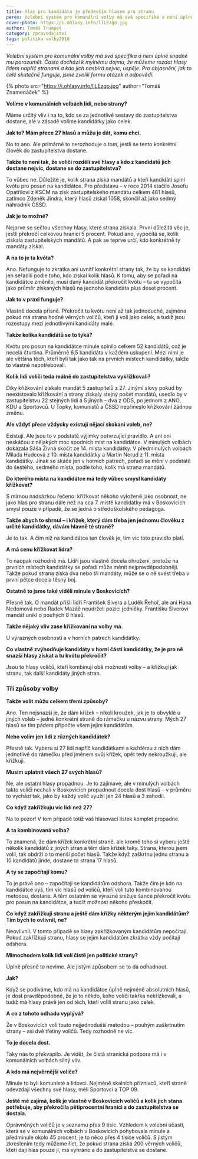 ```yaml
---
title: Hlas pro kandidáta je především hlasem pro stranu
perex: Volební systém pro komunální volby má svá specifika a není úplně snadné mu porozumět. Často dochází k mylnému dojmu, že můžeme rozdat hlasy lidem napříč stranami a kdo jich nasbírá nejvíc, uspěje.
cover-photo: https://i.ohlasy.info/llLEzgo.jpg
author: Tomáš Trumpeš
category: zpravodajství
tags: politika volby2018
---
```


*Volební systém pro komunální volby má svá specifika a není úplně snadné mu porozumět. Často dochází k mylnému dojmu, že můžeme rozdat hlasy lidem napříč stranami a kdo jich nasbírá nejvíc, uspěje. Pro objasnění, jak to celé skutečně funguje, jsme zvolili formu otázek a odpovědí.*

{% photo src="https://i.ohlasy.info/llLEzgo.jpg" author="Tomáš Znamenáček" %}

**Volíme v komunálních volbách lidi, nebo strany?**

Máme určitý vliv i na to, kdo se za jednotlivé sestavy do zastupitelstva dostane, ale v zásadě volíme kandidátky jako celek.

**Jak to? Mám přece 27 hlasů a můžu je dát, komu chci.**

No to ano. Ale primárně to nerozhoduje o tom, jestli se tento konkrétní člověk do zastupitelstva dostane.

**Takže to není tak, že voliči rozdělí své hlasy a kdo z kandidátů jich dostane nejvíc, dostane se do zastupitelstva?**

To vůbec ne. Důležité je, kolik strana získá mandátů a kteří kandidáti splní kvótu pro posun na kandidátce. Pro představu – v roce 2014 stačilo Josefu Opatřilovi z KSČM na zisk zastupitelského mandátu celkem 481 hlasů, zatímco Zdeněk Jindra, který hlasů získal 1058, skončil až jako sedmý náhradník ČSSD.

**Jak je to možné?**

Nejprve se sečtou všechny hlasy, které strana získala. První důležitá věc je, jestli překročí celkovou hranici 5 procent. Pokud ano, vypočítá se, kolik získala zastupitelských mandátů. A pak se teprve určí, kdo konkrétně ty mandáty získal.

**A na to je ta kvóta?**

Ano. Nefunguje to zkrátka ani uvnitř konkrétní strany tak, že by se kandidáti jen seřadili podle toho, kdo získal kolik hlasů. K tomu, aby se pořadí na kandidátce změnilo, musí daný kandidát překročit kvótu – ta se vypočítá jako průměr získaných hlasů na jednoho kandidáta plus deset procent.

**Jak to v praxi funguje?**

Vlastně docela přísně. Překročit tu kvótu není až tak jednoduché, zejména pokud má strana hodně věrných voličů, kteří ji volí jako celek, a tudíž jsou rozestupy mezi jednotlivými kandidáty malé.

**Takže kolika kandidátů se to týká?**

Kvótu pro posun na kandidátce minule splnilo celkem 52 kandidátů, což je necelá čtvrtina. Průměrně 6,5 kandidáta v každém uskupení. Mezi nimi je ale většina těch, kteří byli tak jako tak na prvních místech kandidátky, takže to vlastně nepotřebovali.

**Kolik lidí voliči teda reálně do zastupitelstva vykřížkovali?**

Díky křížkování získalo mandát 5 zastupitelů z 27. Jinými slovy pokud by neexistovalo křížkování a strany získaly stejný počet mandátů, usedlo by v zastupitelstvu 22 stejných lidí a 5 jiných – dva z ODS, po jednom z ANO, KDU a Sportovců. U Topky, komunistů a ČSSD nepřineslo křížkování žádnou změnu.

**Ale vždyť přece vždycky existují nějací skokani voleb, ne?**

Existují. Ale jsou to v podstatě výjimky potvrzující pravidlo. A ani oni neskáčou z nějakých moc spodních míst na kandidátce.
V minulých volbách dokázala Sáša Živná skočit ze 14. místa kandidátky. V předminulých volbách Milada Hudcová z 10. místa kandidátky a Martin Nerud z 11. místa kandidátky. Jinak se skáče jen v horních patrech, pořadí se mění v podstatě do šestého, sedmého místa, podle toho, kolik má strana mandátů.

**Do kterého místa na kandidátce má tedy vůbec smysl kandidáty křížkovat?**

S mírnou nadsázkou řečeno: křížkovat někoho vyloženě jako osobnost, ne jako hlas pro stranu dále než na cca 7. místě kandidátky má v Boskovicích smysl pouze v případě, že se jedná o středoškolského pedagoga.

**Takže abych to shrnul – i křížek, který dám třeba jen jednomu člověku z určité kandidátky, dávám hlavně té straně?**

Je to tak. A čím níž na kandidátce ten člověk je, tím víc toto pravidlo platí.

**A má cenu křížkovat lídra?**

To naopak rozhodně má. Lídři jsou vlastně docela ohrožení, protože na prvních místech kandidátky se pořadí může měnit nejpravděpodobněji. Takže pokud strana získá dva nebo tři mandáty, může se o ně svést třeba v první pětce docela těsný boj.

**Ostatně to jsme také viděli minule v Boskovicích?**

Přesně tak. O mandát přišli lídři František Sivera a Luděk Řehoř, ale ani Hana Nedomová nebo Radek Mazáč neudrželi pozici jedničky. Františku Siverovi mandát unikl o pouhých 8 hlasů.

**Takže nějaký vliv zase křížkování na volby má.**

U výrazných osobností a v horních patrech kandidátky.

**Co vlastně zvýhodňuje kandidáty v horní části kandidátky, že je pro ně snazší hlasy získat a tu kvótu překročit?**

Jsou to hlasy voličů, kteří kombinují obě možnosti volby – a křížkují jak stranu, tak další kandidáty jiných stran.

### Tři způsoby volby

**Takže volit můžu celkem třemi způsoby?**

Ano. Ten nejsnazší je, že dám křížek – nikoli kroužek, jak je to obvyklé u jiných voleb – jedné konkrétní straně do rámečku u názvu strany. Mých 27 hlasů se tím pádem připočte všem jejím kandidátům.

**Nebo volím jen lidi z různých kandidátek?**

Přesně tak. Vyberu si 27 lidí napříč kandidátkami a každému z nich dám jednotlivě do rámečku před jménem svůj křížek, opět tedy nekroužkuji, ale křížkuji.

**Musím uplatnit všech 27 svých hlasů?**

Ne, ale ostatní hlasy propadnou. Je to zajímavé, ale v minulých volbách takto voliči nechali v Boskovicích propadnout docela dost hlasů – v průměru to vychází tak, jako by každý volič využil jen 24 hlasů a 3 zahodil.

**Co když zakřížkuju víc lidí než 27?**

Na to pozor! V tom případě totiž váš hlasovací lístek komplet propadne.

**A ta kombinovaná volba?**

To znamená, že dám křížek konkrétní straně, ale kromě toho si vyberu ještě několik kandidátů z jiných stran a těm dám křížek taky. Strana, kterou jsem volil, tak obdrží o to menší počet hlasů. Takže když zaškrtnu jednu stranu a 10 kandidátů jinde, dostane ta strana 17 hlasů.

**A ty se započítají komu?**

To je právě ono – započítají se kandidátům odshora. Takže čím je kdo na kandidátce výš, tím víc hlasů od voličů, kteří volí tuto kombinovanou metodou, dostane. A těm ostatním se výrazně snižuje šance překročit kvótu pro posun na kandidátce, a tudíž možnost někoho přeskočit.

**Co když zakřížkuji stranu a ještě dám křížky některým jejím kandidátům? Tím bych to ovlivnil, ne?**

Neovlivnil. V tomto případě se hlasy zakřížkovaným kandidátům nepočítají. Pokud zakřížkuji stranu, hlasy se jejím kandidátům zkrátka vždy počítají odshora.

**Mimochodem kolik lidí volí čistě jen politické strany?**

Úplně přesně to nevíme. Ale jistým způsobem se to dá odhadnout.

**Jak?**

Když se podíváme, kdo má na kandidátce úplně nejméně absolutních hlasů, je dost pravděpodobné, že je to někdo, koho voliči takřka nekřížkovali, a tudíž má hlasy právě jen od těch, kteří volili stranu jako celek.

**A co z tohoto odhadu vyplývá?**

Že v Boskovicích volí touto nejjednodušší metodou – pouhým zaškrtnutím strany – asi dvě třetiny voličů. Tedy rozhodně ne víc.

**To je docela dost.**

Taky nás to překvapilo. Je vidět, že čistá stranická podpora má i v komunálních volbách silný vliv.

**A kdo má nejvěrnější voliče?**

Minule to byli komunisté a lidovci. Nejméně skalních příznivců, kteří straně odevzdají všechny své hlasy, měli Sportovci a TOP 09.

**Ještě mě zajímá, kolik je vlastně v Boskovicích voličů a kolik jich stana potřebuje, aby překročila pětiprocentní hranici a do zastupitelstva se dostala.**

Oprávněných voličů je v seznamu přes 9 tisíc. Vzhledem k volební účasti, která se v komunálních volbách v Boskovicích pohybovala minule a předminule okolo 45 procent, je to něco přes 4 tisíce voličů. S jistým zkreslením tedy můžeme říct, že pokud strana získá 200 věrných voličů, kteří dají hlas pouze jí, má vyhráno a do zastupitelstva se dostane.
